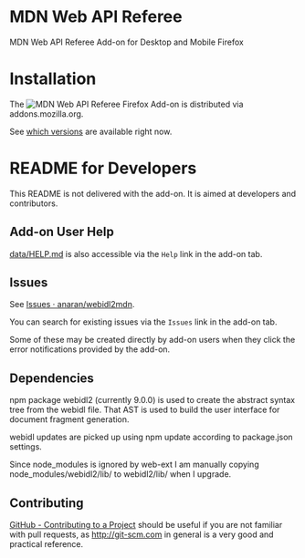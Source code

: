 # MDN Web API Referee

MDN Web API Referee Add-on for Desktop and Mobile Firefox 

# Installation

The ![][icon] Firefox Add-on is distributed via addons.mozilla.org.

[icon]: data/posts-48.png "MDN Web API Referee"

See [which versions](https://addons.mozilla.org/en-US/firefox/addon/mdn-web-api-referee/versions/) are available right now.

# README for Developers

This README is not delivered with the add-on. It is aimed at
developers and contributors.

## Add-on User Help

[data/HELP.md](data/HELP.md) is also accessible via the `Help` link in the add-on tab.

## Issues

See [Issues ·
anaran/webidl2mdn](https://github.com/anaran/webidl2mdn/issues).

You can search for existing issues via the `Issues` link in the add-on tab.

Some of these may be created directly by add-on users when they click
the error notifications provided by the add-on.

## Dependencies

npm package webidl2 (currently 9.0.0) is used to create the abstract
syntax tree from the webidl file. That AST is used to build the user
interface for document fragment generation.

webidl updates are picked up using npm update according to package.json settings.

Since node_modules is ignored by web-ext I am manually copying
node_modules/webidl2/lib/ to webidl2/lib/ when I upgrade.

## Contributing

[GitHub - Contributing to a Project](http://git-scm.com/book/en/v2/GitHub-Contributing-to-a-Project) should be useful if you are not familiar with pull requests, as http://git-scm.com in general is a very good and practical reference.

